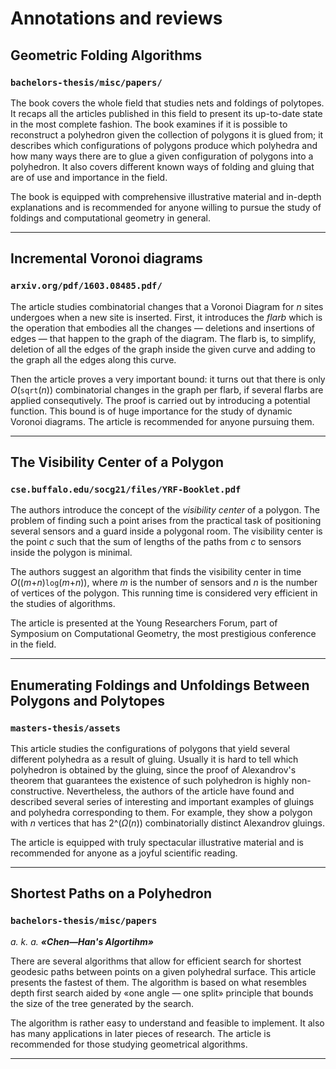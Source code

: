 Annotations and reviews
======

Geometric Folding Algorithms
--------
### `bachelors-thesis/misc/papers/`

The book covers the whole field that studies nets and foldings of polytopes. It recaps all the articles published in this field to present its up-to-date state in the most complete fashion. The book examines if it is possible to reconstruct a polyhedron given the collection of polygons it is glued from; it describes which configurations of polygons produce which polyhedra and how many ways there are to glue a given configuration of polygons into a polyhedron. It also covers different known ways of folding and gluing that are of use and importance in the field.

The book is equipped with comprehensive illustrative material and in-depth explanations and is recommended for anyone willing to pursue the study of foldings and computational geometry in general.

******

Incremental Voronoi diagrams
--------
### `arxiv.org/pdf/1603.08485.pdf/`

The article studies combinatorial changes that a Voronoi Diagram for _n_ sites undergoes when a new site is inserted. First, it introduces the _flarb_ which is the operation that embodies all the changes — deletions and insertions of edges — that happen to the graph of the diagram. The flarb is, to simplify, deletion of all the edges of the graph inside the given curve and adding to the graph all the edges along this curve.

Then the article proves a very important bound: it turns out that there is only _O_(`sqrt`(_n_)) combinatorial changes in the graph per flarb, if several flarbs are applied consequtively. The proof is carried out by introducing a potential function. This bound is of huge importance for the study of dynamic Voronoi diagrams. The article is recommended for anyone pursuing them.

******

The Visibility Center of a Polygon
--------
### `cse.buffalo.edu/socg21/files/YRF-Booklet.pdf`

The authors introduce the concept of the _visibility center_ of a polygon. The problem of finding such a point arises from the practical task of positioning several sensors and a guard inside a polygonal room. The visibility center is the point _c_ such that the sum of lengths of the paths from _c_ to sensors inside the polygon is minimal.

The authors suggest an algorithm that finds the visibility center in time _O_((_m_+_n_)`log`(_m_+_n_)), where _m_ is the number of sensors and _n_ is the number of vertices of the polygon. This running time is considered very efficient in the studies of algorithms.

The article is presented at the Young Researchers Forum, part of Symposium on Computational Geometry, the most prestigious conference in the field.

******

Enumerating Foldings and Unfoldings Between Polygons and Polytopes
--------
### `masters-thesis/assets`

This article studies the configurations of polygons that yield several different polyhedra as a result of gluing. Usually it is hard to tell which polyhedron is obtained by the gluing, since the proof of Alexandrov's theorem that guarantees the existence of such polyhedron is highly non-constructive. Nevertheless, the authors of the article have found and described several series of interesting and important examples of gluings and polyhedra corresponding to them. For example, they show a polygon with _n_ vertices that has 2^(_Ω_(_n_)) combinatorially distinct Alexandrov gluings.

The article is equipped with truly spectacular illustrative material and is recommended for anyone as a joyful scientific reading.

******

Shortest Paths on a Polyhedron
--------
### `bachelors-thesis/misc/papers`

_a. k. a. **«Chen—Han's Algortihm»**_

There are several algorithms that allow for efficient search for shortest geodesic paths between points on a given polyhedral surface. This article presents the fastest of them. The algorithm is based on what resembles depth first search aided by «one angle — one split» principle that bounds the size of the tree generated by the search.

The algorithm is rather easy to understand and feasible to implement. It also has many applications in later pieces of research. The article is recommended for those studying geometrical algorithms.

******
